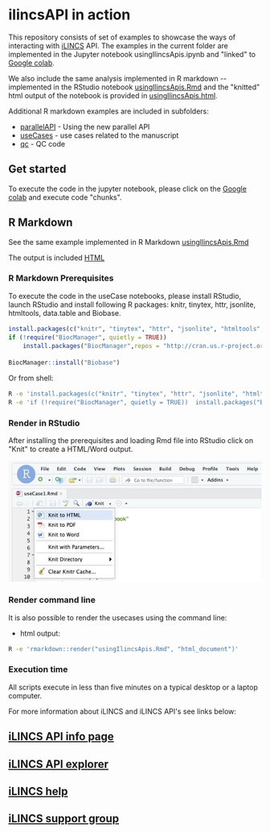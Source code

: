 # ilincsAPI in action

This repository consists of set of examples to showcase the ways of interacting with [iLINCS](http://www.ilincs.org) API. The examples in the current folder are implemented in the Jupyter notebook usingIlincsApis.ipynb and "linked" to [Google colab](https://colab.research.google.com/github/uc-bd2k/ilincsAPI/blob/master/usingIlincsApis.ipynb).

We also include the same analysis implemented in R markdown -- implemented in the RStudio notebook [usingIlincsApis.Rmd](https://github.com/uc-bd2k/ilincsAPI/blob/master/usingIlincsApis.Rmd) and the "knitted" html output of the notebook is provided in [usingIlincsApis.html](http://htmlpreview.github.io/?https://github.com/uc-bd2k/ilincsAPI/blob/master/usingIlincsApis.html).

Additional R markdown examples are included in subfolders:

* [parallelAPI](parallelAPI) - Using the new parallel API
* [useCases](useCases) - use cases related to the manuscript
* [qc](qc) - QC code

## Get started

To execute the code in the jupyter notebook, please click on the [Google colab](https://colab.research.google.com/github/uc-bd2k/ilincsAPI/blob/master/usingIlincsApis.ipynb) and execute code "chunks".

## R Markdown

See the same example implemented in R Markdown [usingIlincsApis.Rmd](https://github.com/uc-bd2k/ilincsAPI/blob/master/usingIlincsApis.Rmd)

The output is included [HTML](http://htmlpreview.github.io/?https://github.com/uc-bd2k/ilincsAPI/blob/master/usingIlincsApis.html)

### R Markdown Prerequisites

To execute the code in the useCase notebooks, please install RStudio, launch RStudio and install following R packages: knitr, tinytex, httr, jsonlite, htmltools, data.table and Biobase. 

```R
install.packages(c("knitr", "tinytex", "httr", "jsonlite", "htmltools", "data.table"),repos = "http://cran.us.r-project.org")
if (!require("BiocManager", quietly = TRUE))
    install.packages("BiocManager",repos = "http://cran.us.r-project.org");
    
BiocManager::install("Biobase")
```

Or from shell:
```sh
R -e 'install.packages(c("knitr", "tinytex", "httr", "jsonlite", "htmltools","data.table"),repos = "http://cran.us.r-project.org")'
R -e 'if (!require("BiocManager", quietly = TRUE))  install.packages("BiocManager",repos = "http://cran.us.r-project.org"); BiocManager::install("Biobase")'
```


### Render in RStudio

After installing the prerequisites and loading Rmd file into RStudio click on "Knit" to create a HTML/Word output.

![knitting Rmd file](useCases/images/knitting.png "Knitting Rmd File")

### Render command line

It is also possible to render the usecases using the command line:

* html output:
```sh
R -e 'rmarkdown::render("usingIlincsApis.Rmd", "html_document")'
```

### Execution time

All scripts execute in less than five minutes on a typical desktop or a laptop computer.

For more information about iLINCS and iLINCS API's see links below:

## [iLINCS API info page](http://www.ilincs.org/ilincs/APIinfo)

## [iLINCS API explorer](http://www.ilincs.org/ilincs/APIdocumentation)

## [iLINCS help](http://www.ilincs.org/help/)

## [iLINCS support group](http://www.ilincs.org/ilincs/support)

